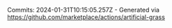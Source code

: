 Commits: 2024-01-31T10:15:05.257Z - Generated via https://github.com/marketplace/actions/artificial-grass
<br>
